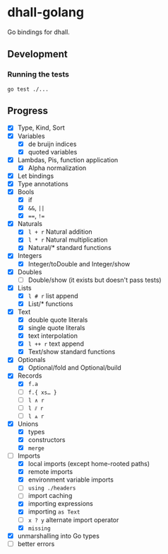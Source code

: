 # dhall-golang

Go bindings for dhall.

## Development

### Running the tests

    go test ./...

## Progress

 - [X] Type, Kind, Sort
 - [X] Variables
   - [X] de bruijn indices
   - [x] quoted variables
 - [X] Lambdas, Pis, function application
   - [x] Alpha normalization
 - [X] Let bindings
 - [X] Type annotations
 - [X] Bools
   - [X] if
   - [x] `&&`, `||`
   - [x] `==`, `!=`
 - [X] Naturals
   - [X] `l + r` Natural addition
   - [x] `l * r` Natural multiplication
   - [x] Natural/* standard functions
 - [X] Integers
   - [x] Integer/toDouble and Integer/show
 - [X] Doubles
   - [ ] Double/show (it exists but doesn't pass tests)
 - [X] Lists
   - [x] `l # r` list append
   - [x] List/* functions
 - [x] Text
   - [x] double quote literals
   - [x] single quote literals
   - [x] text interpolation
   - [x] `l ++ r` text append
   - [x] Text/show standard functions
 - [x] Optionals
   - [x] Optional/fold and Optional/build
 - [x] Records
   - [x] `f.a`
   - [ ] `f.{ xs… }`
   - [ ] `l ∧ r`
   - [ ] `l ⫽ r`
   - [ ] `l ⩓ r`
 - [x] Unions
   - [x] types
   - [x] constructors
   - [x] `merge`
 - [ ] Imports
   - [x] local imports (except home-rooted paths)
   - [x] remote imports
   - [x] environment variable imports
   - [ ] `using ./headers`
   - [ ] import caching
   - [x] importing expressions
   - [x] importing `as Text`
   - [ ] `x ? y` alternate import operator
   - [x] `missing`
 - [X] unmarshalling into Go types
 - [ ] better errors
